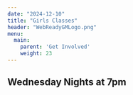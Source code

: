 ```yaml
---
date: "2024-12-10"
title: "Girls Classes"
header: "WebReadyGMLogo.png"
menu:
  main:
    parent: 'Get Involved'
    weight: 23
---
```


<h2 class="tight-header">Wednesday Nights at 7pm

<br />

